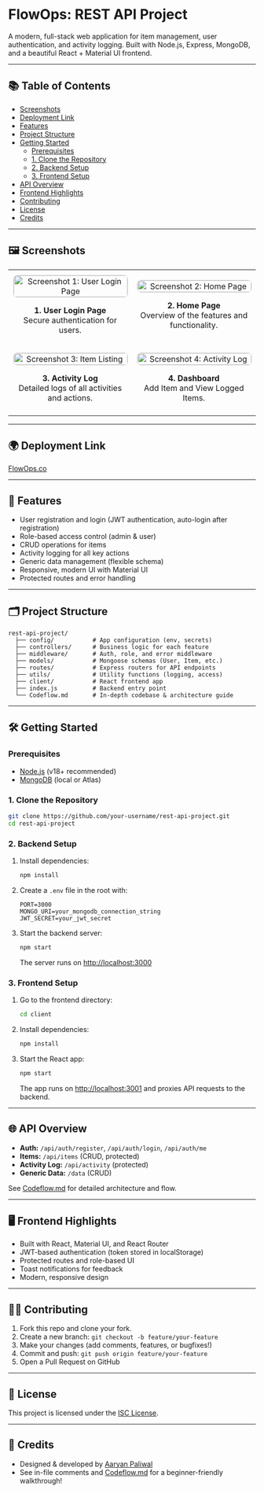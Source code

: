 # FlowOps: REST API Project

A modern, full-stack web application for item management, user authentication, and activity logging. Built with Node.js, Express, MongoDB, and a beautiful React + Material UI frontend.

---

## 📚 Table of Contents
- [Screenshots](#-screenshots)
- [Deployment Link](#-deployment-link)
- [Features](#-features)
- [Project Structure](#️-project-structure)
- [Getting Started](#️-getting-started)
  - [Prerequisites](#prerequisites)
  - [1. Clone the Repository](#1-clone-the-repository)
  - [2. Backend Setup](#2-backend-setup)
  - [3. Frontend Setup](#3-frontend-setup)
- [API Overview](#-api-overview)
- [Frontend Highlights](#️-frontend-highlights)
- [Contributing](#-contributing)
- [License](#-license)
- [Credits](#-credits)

---

## 🖼️ Screenshots

<table width="100%">
  <tr>
    <td align="center" width="50%" style="padding: 10px;">
      <img width="100%" alt="Screenshot 1: User Login Page" src="https://github.com/user-attachments/assets/fbd9a7c7-9023-4147-a24d-ca792522835e" style="border-radius: 8px; border: 1px solid #ddd;">
      <p><b>1. User Login Page</b><br>Secure authentication for users.</p>
    </td>
    <td align="center" width="50%" style="padding: 10px;">
      <img width="100%" alt="Screenshot 2: Home Page" src="https://github.com/user-attachments/assets/01d80ec7-8fce-4bff-9e17-701e057643b1" style="border-radius: 8px; border: 1px solid #ddd;">
      <p><b>2. Home Page</b><br>Overview of the features and functionality.</p>
    </td>
  </tr>
  <tr>
    <td align="center" width="50%" style="padding: 10px;">
      <img width="100%" alt="Screenshot 3: Item Listing" src="https://github.com/user-attachments/assets/10b7f4de-e842-474c-bcf1-d3676b3d75b4" style="border-radius: 8px; border: 1px solid #ddd;">
      <p><b>3. Activity Log</b><br>Detailed logs of all activities and actions.</p>
    </td>
    <td align="center" width="50%" style="padding: 10px;">
      <img width="100%" alt="Screenshot 4: Activity Log" src="https://github.com/user-attachments/assets/3f13f4c7-c00b-439e-a6bd-105566fe7b54" style="border-radius: 8px; border: 1px solid #ddd;">
      <p><b>4. Dashboard</b><br>Add Item and View Logged Items.</p>
    </td>
  </tr>
</table>

---

## 🌍 Deployment Link

[FlowOps.co](https://flowops-five.vercel.app)

---

## 🚀 Features
- User registration and login (JWT authentication, auto-login after registration)
- Role-based access control (admin & user)
- CRUD operations for items
- Activity logging for all key actions
- Generic data management (flexible schema)
- Responsive, modern UI with Material UI
- Protected routes and error handling

---

## 🗂️ Project Structure

```
rest-api-project/
  ├── config/           # App configuration (env, secrets)
  ├── controllers/      # Business logic for each feature
  ├── middleware/       # Auth, role, and error middleware
  ├── models/           # Mongoose schemas (User, Item, etc.)
  ├── routes/           # Express routers for API endpoints
  ├── utils/            # Utility functions (logging, access)
  ├── client/           # React frontend app
  ├── index.js          # Backend entry point
  └── Codeflow.md       # In-depth codebase & architecture guide
```

---

## 🛠️ Getting Started

### Prerequisites
- [Node.js](https://nodejs.org/) (v18+ recommended)
- [MongoDB](https://www.mongodb.com/) (local or Atlas)

### 1. Clone the Repository
```bash
git clone https://github.com/your-username/rest-api-project.git
cd rest-api-project
```

### 2. Backend Setup
1. Install dependencies:
   ```bash
   npm install
   ```
2. Create a `.env` file in the root with:
   ```env
   PORT=3000
   MONGO_URI=your_mongodb_connection_string
   JWT_SECRET=your_jwt_secret
   ```
3. Start the backend server:
   ```bash
   npm start
   ```
   The server runs on [http://localhost:3000](http://localhost:3000)

### 3. Frontend Setup
1. Go to the frontend directory:
   ```bash
   cd client
   ```
2. Install dependencies:
   ```bash
   npm install
   ```
3. Start the React app:
   ```bash
   npm start
   ```
   The app runs on [http://localhost:3001](http://localhost:3001) and proxies API requests to the backend.

---

## 🌐 API Overview

- **Auth:** `/api/auth/register`, `/api/auth/login`, `/api/auth/me`
- **Items:** `/api/items` (CRUD, protected)
- **Activity Log:** `/api/activity` (protected)
- **Generic Data:** `/data` (CRUD)

See [Codeflow.md](./Codeflow.md) for detailed architecture and flow.

---

## 🖥️ Frontend Highlights
- Built with React, Material UI, and React Router
- JWT-based authentication (token stored in localStorage)
- Protected routes and role-based UI
- Toast notifications for feedback
- Modern, responsive design

---

## 🧑‍💻 Contributing

1. Fork this repo and clone your fork.
2. Create a new branch: `git checkout -b feature/your-feature`
3. Make your changes (add comments, features, or bugfixes!)
4. Commit and push: `git push origin feature/your-feature`
5. Open a Pull Request on GitHub

---

## 📄 License

This project is licensed under the [ISC License](LICENSE).

---

## 🙌 Credits
- Designed & developed by [Aaryan Paliwal](https://www.linkedin.com/in/aaryan-paliwal/)
- See in-file comments and [Codeflow.md](./Codeflow.md) for a beginner-friendly walkthrough!
